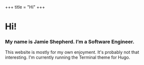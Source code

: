 +++
title = "Hi"
+++

# Hi!

### My name is Jamie Shepherd. I’m a Software Engineer.

This website is mostly for my own enjoyment. It's probably not that interesting. I'm currently running the Terminal theme for Hugo.
